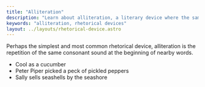 ```yaml
---
title: "Alliteration"
description: "Learn about alliteration, a literary device where the same consonant sound repeats at the beginning of nearby words, often used in poetry and prose for stylistic effect."
keywords: "alliteration, rhetorical devices"
layout: ../layouts/rhetorical-device.astro
---
```


Perhaps the simplest and most common rhetorical device, alliteration is the repetition of the same consonant sound at the beginning of nearby words.

- Cool as a cucumber
- Peter Piper picked a peck of pickled peppers
- Sally sells seashells by the seashore
